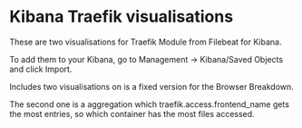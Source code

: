 # Kibana Traefik visualisations
These are two visualisations for Traefik Module from Filebeat for Kibana.

To add them to your Kibana, go to Management -> Kibana/Saved Objects and click Import.

Includes two visualisations on is a fixed version for the Browser Breakdown.

The second one is a aggregation which traefik.access.frontend_name gets the most entries, so which container has the most files accessed.
